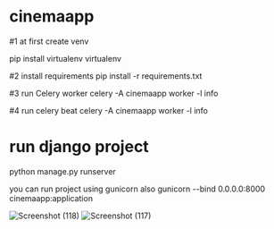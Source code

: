 # cinemaapp


#1 at first create venv

  pip install virtualenv
  virtualenv <env-name>

#2 install requirements
  pip install -r requirements.txt

#3 run Celery worker
  celery -A cinemaapp worker -l info
  
#4 run celery beat
  celery -A cinemaapp worker -l info
  
# run django project 
  python manage.py runserver
  
  you can run project using gunicorn also 
  gunicorn --bind 0.0.0.0:8000 cinemaapp:application
  
  ![Screenshot (118)](https://user-images.githubusercontent.com/95032384/234473568-fef4d466-966c-4e93-96a9-d5261c018a2d.png)
![Screenshot (117)](https://user-images.githubusercontent.com/95032384/234473574-b542c01e-2edb-4198-9114-8abae12748ef.png)
